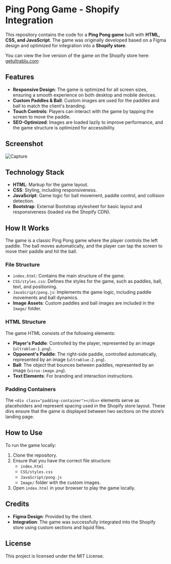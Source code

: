 # Ping Pong Game - Shopify Integration

This repository contains the code for a **Ping Pong game** built with **HTML, CSS, and JavaScript**. The game was originally developed based on a Figma design and optimized for integration into a **Shopify store**.

You can view the live version of the game on the Shopify store here: [getultrablu.com](https://getultrablu.com/)

## Features

- **Responsive Design**: The game is optimized for all screen sizes, ensuring a smooth experience on both desktop and mobile devices.
- **Custom Paddles & Ball**: Custom images are used for the paddles and ball to match the client's branding.
- **Touch Controls**: Players can interact with the game by tapping the screen to move the paddle.
- **SEO-Optimized**: Images are loaded lazily to improve performance, and the game structure is optimized for accessibility.

## Screenshot
  ![Capture](https://github.com/user-attachments/assets/d05d6e96-1b51-4f3f-bdf7-9a5992d15bd0)

## Technology Stack

- **HTML**: Markup for the game layout.
- **CSS**: Styling, including responsiveness.
- **JavaScript**: Game logic for ball movement, paddle control, and collision detection.
- **Bootstrap**: External Bootstrap stylesheet for basic layout and responsiveness (loaded via the Shopify CDN).

## How It Works

The game is a classic Ping Pong game where the player controls the left paddle. The ball moves automatically, and the player can tap the screen to move their paddle and hit the ball.

### File Structure

- `index.html`: Contains the main structure of the game.
- `CSS/styles.css`: Defines the styles for the game, such as paddles, ball, text, and positioning.
- `JavaScript/pong.js`: Implements the game logic, including paddle movements and ball dynamics.
- **Image Assets**: Custom paddles and ball images are included in the `Image/` folder.

### HTML Structure

The game HTML consists of the following elements:

- **Player's Paddle**: Controlled by the player, represented by an image (`ultrablue-1.png`).
- **Opponent's Paddle**: The right-side paddle, controlled automatically, represented by an image (`ultrablue-2.png`).
- **Ball**: The object that bounces between paddles, represented by an image (`virus-image.png`).
- **Text Elements**: For branding and interaction instructions.

### Padding Containers

The `<div class="padding-container"></div>` elements serve as placeholders and represent spacing used in the Shopify store layout. These divs ensure that the game is displayed between two sections on the store’s landing page.

## How to Use

To run the game locally:

1. Clone the repository.
2. Ensure that you have the correct file structure:
    - `index.html`
    - `CSS/styles.css`
    - `JavaScript/pong.js`
    - `Image/` folder with the custom images.
3. Open `index.html` in your browser to play the game locally.

## Credits

- **Figma Design**: Provided by the client.
- **Integration**: The game was successfully integrated into the Shopify store using custom sections and liquid files.

## License

This project is licensed under the MIT License.
